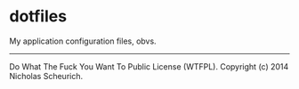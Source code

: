 dotfiles
========

My application configuration files, obvs.

---

Do What The Fuck You Want To Public License (WTFPL). Copyright (c) 2014 Nicholas Scheurich.
